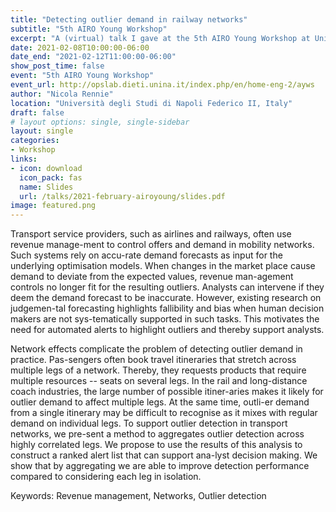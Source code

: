 ```yaml
---
title: "Detecting outlier demand in railway networks"
subtitle: "5th AIRO Young Workshop"
excerpt: "A (virtual) talk I gave at the 5th AIRO Young Workshop at Università degli Studi di Napoli Federico II, Italy."
date: 2021-02-08T10:00:00-06:00
date_end: "2021-02-12T11:00:00-06:00"
show_post_time: false
event: "5th AIRO Young Workshop"
event_url: http://opslab.dieti.unina.it/index.php/en/home-eng-2/ayws
author: "Nicola Rennie"
location: "Università degli Studi di Napoli Federico II, Italy"
draft: false
# layout options: single, single-sidebar
layout: single
categories:
- Workshop
links:
- icon: download
  icon_pack: fas
  name: Slides
  url: /talks/2021-february-airoyoung/slides.pdf
image: featured.png
---
```


Transport service providers, such as airlines and railways, often use revenue manage-ment to control offers and demand in mobility networks. Such systems rely on accu-rate demand forecasts as input for the underlying optimisation models. When changes in the market place cause demand to deviate from the expected values, revenue man-agement controls no longer fit for the resulting outliers. Analysts can intervene if they deem the demand forecast to be inaccurate. However, existing research on judgemen-tal forecasting highlights fallibility and bias when human decision makers are not sys-tematically supported in such tasks. This motivates the need for automated alerts to highlight outliers and thereby support analysts. 

Network effects complicate the problem of detecting outlier demand in practice. Pas-sengers often book travel itineraries that stretch across multiple legs of a network. Thereby, they requests products that require multiple resources -- seats on several legs. In the rail and long-distance coach industries, the large number of possible itiner-aries makes it likely for outlier demand to affect multiple legs. At the same time, outli-er demand from a single itinerary may be difficult to recognise as it mixes with regular demand on individual legs. To support outlier detection in transport networks, we pre-sent a method to aggregates outlier detection across highly correlated legs. We propose to use the results of this analysis to construct a ranked alert list that can support ana-lyst decision making. We show that by aggregating we are able to improve detection performance compared to considering each leg in isolation. 

Keywords: Revenue management, Networks, Outlier detection
